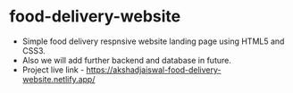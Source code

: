 # food-delivery-website
- Simple food delivery respnsive  website landing page using HTML5 and CSS3.
- Also we will add further backend and database in future.
- Project live link - https://akshadjaiswal-food-delivery-website.netlify.app/
